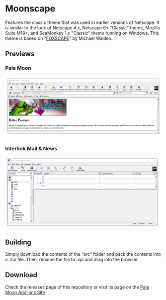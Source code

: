 ﻿# Moonscape
Features the classic theme that was used in earlier versions of Netscape. It is similar to the look of Netscape 4.x, Netscape 6+ "Classic" theme, Mozilla Suite M18+, and SeaMonkey 1.x "Classic" theme running on Windows. This theme is based on "[FOXSCAPE](http://mw.rat.bz/foxscape/)" by Michael Walden.

## Previews

### Pale Moon
![Preview - Browser](preview-browser.png)

### Interlink Mail & News
![Preview - Mail & News](preview-mailnews.png)

## Building
Simply download the contents of the "src" folder  and pack the contents into a .zip file. Then, rename the file to .xpi and drag into the browser.

## Download
Check the releases page of this repository or visit its page on the [Pale Moon Add-ons Site](https://addons.palemoon.org/themes/moonscape)

